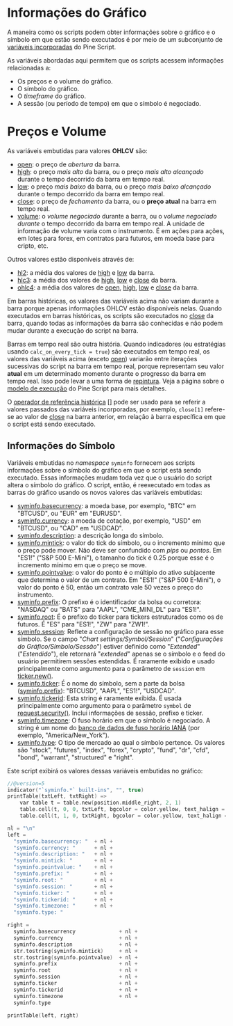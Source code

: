
# Informações do Gráfico

A maneira como os scripts podem obter informações sobre o gráfico e o símbolo em que estão sendo executados é por meio de um subconjunto de [variáveis incorporadas](./04_10_incorporados.md#variáveis-incorporadas) do Pine Script.

As variáveis abordadas aqui permitem que os scripts acessem informações relacionadas a:

- Os preços e o volume do gráfico.
- O símbolo do gráfico.
- O _timeframe_ do gráfico.
- A sessão (ou período de tempo) em que o símbolo é negociado.

# Preços e Volume

As variáveis embutidas para valores __OHLCV__ são:

- [open](https://br.tradingview.com/pine-script-reference/v5/#var_open): o preço de _abertura_ da barra.
- [high](https://br.tradingview.com/pine-script-reference/v5/#var_high): o preço _mais alto_ da barra, ou o preço _mais alto alcançado_ durante o tempo decorrido da barra em tempo real.
- [low](https://br.tradingview.com/pine-script-reference/v5/#var_low): o preço _mais baixo_ da barra, ou o preço _mais baixo alcançado_ durante o tempo decorrido da barra em tempo real.
- [close](https://br.tradingview.com/pine-script-reference/v5/#var_close): o preço de _fechamento_ da barra, ou o __preço atual__ na barra em tempo real.
- [volume](https://br.tradingview.com/pine-script-reference/v5/#var_volume): o _volume negociado_ durante a barra, ou o _volume negociado durante_ o tempo decorrido da barra em tempo real. A unidade de informação de volume varia com o instrumento. É em ações para ações, em lotes para forex, em contratos para futuros, em moeda base para cripto, etc.

Outros valores estão disponíveis através de:

- [hl2](https://br.tradingview.com/pine-script-reference/v5/#var_hl2): a média dos valores de [high](https://br.tradingview.com/pine-script-reference/v5/#var_high) e [low](https://br.tradingview.com/pine-script-reference/v5/#var_low) da barra.
- [hlc3](https://br.tradingview.com/pine-script-reference/v5/#var_hl2): a média dos valores de [high](https://br.tradingview.com/pine-script-reference/v5/#var_high), [low](https://br.tradingview.com/pine-script-reference/v5/#var_low) e [close](https://br.tradingview.com/pine-script-reference/v5/#var_close) da barra.
- [ohlc4](https://br.tradingview.com/pine-script-reference/v5/#var_hlc3): a média dos valores de [open](https://br.tradingview.com/pine-script-reference/v5/#var_open), [high](https://br.tradingview.com/pine-script-reference/v5/#var_high), [low](https://br.tradingview.com/pine-script-reference/v5/#var_low) e [close](https://br.tradingview.com/pine-script-reference/v5/#var_close) da barra.

Em barras históricas, os valores das variáveis acima não variam durante a barra porque apenas informações OHLCV estão disponíveis nelas. Quando executados em barras históricas, os scripts são executados no [close](https://br.tradingview.com/pine-script-reference/v5/#var_close) da barra, quando todas as informações da barra são conhecidas e não podem mudar durante a execução do script na barra.

Barras em tempo real são outra história. Quando indicadores (ou estratégias usando `calc_on_every_tick = true`) são executados em tempo real, os valores das variáveis acima (exceto [open](https://br.tradingview.com/pine-script-reference/v5/#var_open)) variarão entre iterações sucessivas do script na barra em tempo real, porque representam seu valor __atual__ em um determinado momento durante o progresso da barra em tempo real. Isso pode levar a uma forma de [repintura](./05_16_repintura.md). Veja a página sobre o [modelo de execução](./04_01_modelo_de_execucao.md) do Pine Script para mais detalhes.

O [operador de referência histórica](./04_05_operadores.md#operador-de-referência-histórica-) [[]](https://br.tradingview.com/pine-script-reference/v5/#op_[]) pode ser usado para se referir a valores passados das variáveis incorporadas, por exemplo, `close[1]` refere-se ao valor de [close](https://www.tradingview.com/pine-script-reference/v5/#var_close) na barra anterior, em relação à barra específica em que o script está sendo executado.


## Informações do Símbolo

Variáveis embutidas no _namespace_ `syminfo` fornecem aos scripts informações sobre o símbolo do gráfico em que o script está sendo executado. Essas informações mudam toda vez que o usuário do script altera o símbolo do gráfico. O script, então, é reexecutado em todas as barras do gráfico usando os novos valores das variáveis embutidas:

- [syminfo.basecurrency](https://br.tradingview.com/pine-script-reference/v5/#var_syminfo{dot}basecurrency): a moeda base, por exemplo, "BTC" em "BTCUSD", ou "EUR" em "EURUSD".
- [syminfo.currency](https://br.tradingview.com/pine-script-reference/v5/#var_syminfo{dot}currency): a moeda de cotação, por exemplo, "USD" em "BTCUSD", ou "CAD" em "USDCAD".
- [syminfo.description](https://br.tradingview.com/pine-script-reference/v5/#var_syminfo{dot}description): a descrição longa do símbolo.
- [syminfo.mintick](https://br.tradingview.com/pine-script-reference/v5/#var_syminfo{dot}mintick): o valor do tick do símbolo, ou o incremento mínimo que o preço pode mover. Não deve ser confundido com _pips_ ou _pontos_. Em "ES1!" ("S&P 500 E-Mini"), o tamanho do tick é 0.25 porque esse é o incremento mínimo em que o preço se move.
- [syminfo.pointvalue](https://br.tradingview.com/pine-script-reference/v5/#var_syminfo{dot}pointvalue): o valor do ponto é o múltiplo do ativo subjacente que determina o valor de um contrato. Em "ES1!" ("S&P 500 E-Mini"), o valor do ponto é 50, então um contrato vale 50 vezes o preço do instrumento.
- [syminfo.prefix](https://br.tradingview.com/pine-script-reference/v5/#var_syminfo{dot}prefix): O prefixo é o identificador da bolsa ou corretora: "NASDAQ" ou "BATS" para "AAPL", "CME_MINI_DL" para "ES1!".
- [syminfo.root](https://br.tradingview.com/pine-script-reference/v5/#var_syminfo{dot}root): É o prefixo do ticker para tickers estruturados como os de futuros. É "ES" para "ES1!", "ZW" para "ZW1!".
- [syminfo.session](https://br.tradingview.com/pine-script-reference/v5/#var_syminfo{dot}session): Reflete a configuração de sessão no gráfico para esse símbolo. Se o campo "_Chart settings/Symbol/Session_" ("_Configurações do Gráfico/Símbolo/Sessão_") estiver definido como "_Extended_" ("_Estendido_"), ele retornará "_extended_" apenas se o símbolo e o feed do usuário permitirem sessões estendidas. É raramente exibido e usado principalmente como argumento para o parâmetro de `session` em [ticker.new()](https://br.tradingview.com/pine-script-reference/v5/#fun_ticker{dot}new).
- [syminfo.ticker](https://br.tradingview.com/pine-script-reference/v5/#var_syminfo{dot}ticker): É o nome do símbolo, sem a parte da bolsa ([syminfo.prefix](https://br.tradingview.com/pine-script-reference/v5/#var_syminfo{dot}prefix)): "BTCUSD", "AAPL", "ES1!", "USDCAD".
- [syminfo.tickerid](https://br.tradingview.com/pine-script-reference/v5/#var_syminfo{dot}tickerid): Esta string é raramente exibida. É usada principalmente como argumento para o parâmetro `symbol` de [request.security()](https://br.tradingview.com/pine-script-reference/v5/#fun_request{dot}security). Inclui informações de sessão, prefixo e ticker.
- [syminfo.timezone](https://br.tradingview.com/pine-script-reference/v5/#var_syminfo{dot}timezone): O fuso horário em que o símbolo é negociado. A string é um nome do [banco de dados de fuso horário IANA](https://en.wikipedia.org/wiki/List_of_tz_database_time_zones) (por exemplo, "America/New_York").
- [syminfo.type](https://br.tradingview.com/pine-script-reference/v5/#var_syminfo{dot}type): O tipo de mercado ao qual o símbolo pertence. Os valores são "stock", "futures", "index", "forex", "crypto", "fund", "dr", "cfd", "bond", "warrant", "structured" e "right".

Este script exibirá os valores dessas variáveis embutidas no gráfico:

```c
//@version=5
indicator("`syminfo.*` built-ins", "", true)
printTable(txtLeft, txtRight) =>
    var table t = table.new(position.middle_right, 2, 1)
    table.cell(t, 0, 0, txtLeft, bgcolor = color.yellow, text_halign = text.align_right)
    table.cell(t, 1, 0, txtRight, bgcolor = color.yellow, text_halign = text.align_left)

nl = "\n"
left =
  "syminfo.basecurrency: "  + nl +
  "syminfo.currency: "      + nl +
  "syminfo.description: "   + nl +
  "syminfo.mintick: "       + nl +
  "syminfo.pointvalue: "    + nl +
  "syminfo.prefix: "        + nl +
  "syminfo.root: "          + nl +
  "syminfo.session: "       + nl +
  "syminfo.ticker: "        + nl +
  "syminfo.tickerid: "      + nl +
  "syminfo.timezone: "      + nl +
  "syminfo.type: "

right =
  syminfo.basecurrency              + nl +
  syminfo.currency                  + nl +
  syminfo.description               + nl +
  str.tostring(syminfo.mintick)     + nl +
  str.tostring(syminfo.pointvalue)  + nl +
  syminfo.prefix                    + nl +
  syminfo.root                      + nl +
  syminfo.session                   + nl +
  syminfo.ticker                    + nl +
  syminfo.tickerid                  + nl +
  syminfo.timezone                  + nl +
  syminfo.type

printTable(left, right)
```
